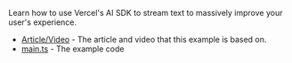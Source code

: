 Learn how to use Vercel's AI SDK to stream text to massively improve your user's experience.

- [Article/Video](https://www.aihero.dev/streaming-text-with-vercel-ai-sdk) - The article and video that this example is based on.
- [main.ts](./main.ts) - The example code
